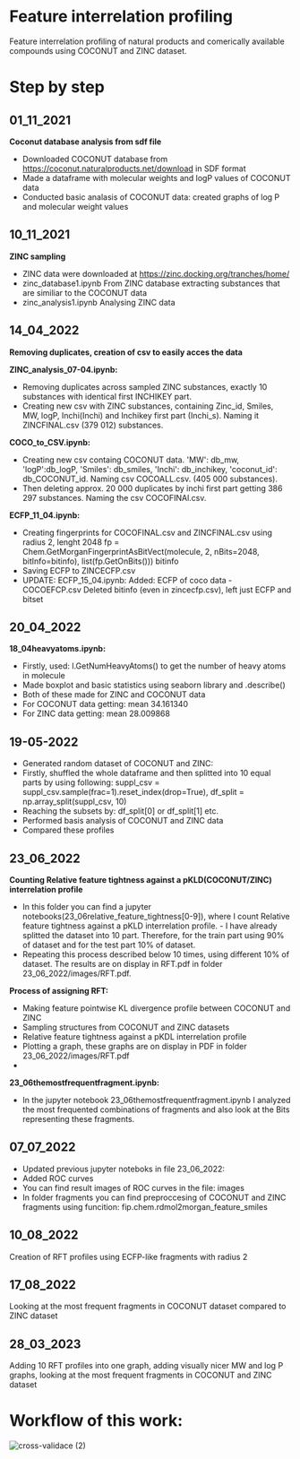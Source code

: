 # Feature interrelation profiling 
Feature interrelation profiling of natural products and comerically available compounds using COCONUT and ZINC dataset. 
# Step by step
## 01_11_2021
**Coconut database analysis from sdf file**
- Downloaded COCONUT database from https://coconut.naturalproducts.net/download in SDF format
- Made a dataframe with molecular weights and logP values of COCONUT data
- Conducted basic analasis of COCONUT data: created graphs of log P and molecular weight values

## 10_11_2021
**ZINC sampling**
- ZINC data were downloaded at https://zinc.docking.org/tranches/home/
- zinc_database1.ipynb From ZINC database extracting substances that are similiar to the COCONUT data
- zinc_analysis1.ipynb Analysing ZINC data

## 14_04_2022
**Removing duplicates, creation of csv to easily acces the data**

**ZINC_analysis_07-04.ipynb:**
- Removing duplicates across sampled ZINC substances, exactly 10 substances with identical first INCHIKEY part.
- Creating new csv with ZINC substances, containing Zinc_id, Smiles, MW, logP, Inchi(Inchi) and Inchikey first part (Inchi_s). Naming it ZINCFINAL.csv (379 012) substances.

**COCO_to_CSV.ipynb:**
- Creating new csv containg COCONUT data. 'MW': db_mw, 'logP':db_logP, 'Smiles': db_smiles, 'Inchi': db_inchikey, 'coconut_id': db_COCONUT_id. Naming csv COCOALL.csv. (405 000 substances).
- Then deleting approx. 20 000 duplicates by inchi first part getting 386 297 substances. Naming the csv COCOFINAl.csv.


**ECFP_11_04.ipynb:**
- Creating fingerprints for COCOFINAL.csv and ZINCFINAL.csv using radius 2, lenght 2048 fp = Chem.GetMorganFingerprintAsBitVect(molecule, 2, nBits=2048, bitInfo=bitinfo), list(fp.GetOnBits())) bitinfo
- Saving ECFP to ZINCECFP.csv
- UPDATE: ECFP_15_04.ipynb: Added: ECFP of coco data - COCOEFCP.csv Deleted bitinfo (even in zincecfp.csv), left just ECFP and bitset

## 20_04_2022
**18_04heavyatoms.ipynb:**
- Firstly, used: l.GetNumHeavyAtoms() to get the number of heavy atoms in molecule
- Made boxplot and basic statistics using seaborn library and .describe()
- Both of these made for ZINC and COCONUT data
- For COCONUT data getting: mean 34.161340
- For ZINC data getting: mean 28.009868

## 19-05-2022
- Generated random dataset of COCONUT and ZINC:
- Firstly, shuffled the whole dataframe and then splitted into 10 equal parts by using following: suppl_csv = suppl_csv.sample(frac=1).reset_index(drop=True), df_split = np.array_split(suppl_csv, 10)
- Reaching the subsets by: df_split[0] or df_split[1] etc.
- Performed basis analysis of COCONUT and ZINC data
- Compared these profiles

## 23_06_2022
**Counting Relative feature tightness against a pKLD(COCONUT/ZINC) interrelation profile**

- In this folder you can find a jupyter notebooks(23_06relative_feature_tightness[0-9]), where I count Relative feature tightness against a pKLD interrelation profile. - I have already splitted the dataset into 10 part. Therefore, for the train part using 90% of dataset and for the test part 10% of dataset.
- Repeating this process described below 10 times, using different 10% of dataset. The results are on display in RFT.pdf in folder 23_06_2022/images/RFT.pdf.

**Process of assigning RFT:**
- Making feature pointwise KL divergence profile between COCONUT and ZINC
- Sampling structures from COCONUT and ZINC datasets
- Relative feature tightness against a pKDL interrelation profile
- Plotting a graph, these graphs are on display in PDF in folder 23_06_2022/images/RFT.pdf
- 
**23_06themostfrequentfragment.ipynb:**
- In the jupyter notebook 23_06themostfrequentfragment.ipynb I analyzed the most frequented combinations of fragments and also look at the Bits representing these fragments.

## 07_07_2022
- Updated previous jupyter noteboks in file 23_06_2022:
- Added ROC curves
- You can find result images of ROC curves in the file: images
- In folder fragments you can find preproccesing of COCONUT and ZINC fragments using funcition: fip.chem.rdmol2morgan_feature_smiles

## 10_08_2022
Creation of RFT profiles using ECFP-like fragments with radius 2

## 17_08_2022
Looking at the most frequent fragments in COCONUT dataset compared to ZINC dataset

## 28_03_2023
Adding 10 RFT profiles into one graph, adding visually nicer MW and log P graphs, looking at the most frequent fragments in COCONUT and ZINC dataset

# Workflow of this work: 
![cross-validace (2)](https://user-images.githubusercontent.com/61705542/231712897-7471c915-236a-4f48-afe1-d7f68d0d15bb.svg)


